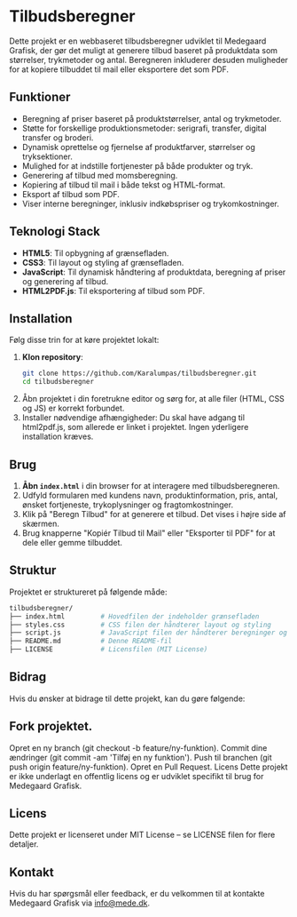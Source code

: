 # Tilbudsberegner

Dette projekt er en webbaseret tilbudsberegner udviklet til Medegaard Grafisk, der gør det muligt at generere tilbud baseret på produktdata som størrelser, trykmetoder og antal. Beregneren inkluderer desuden muligheder for at kopiere tilbuddet til mail eller eksportere det som PDF.

## Funktioner
- Beregning af priser baseret på produktstørrelser, antal og trykmetoder.
- Støtte for forskellige produktionsmetoder: serigrafi, transfer, digital transfer og broderi.
- Dynamisk oprettelse og fjernelse af produktfarver, størrelser og tryksektioner.
- Mulighed for at indstille fortjenester på både produkter og tryk.
- Generering af tilbud med momsberegning.
- Kopiering af tilbud til mail i både tekst og HTML-format.
- Eksport af tilbud som PDF.
- Viser interne beregninger, inklusiv indkøbspriser og trykomkostninger.

## Teknologi Stack
- **HTML5**: Til opbygning af grænsefladen.
- **CSS3**: Til layout og styling af grænsefladen.
- **JavaScript**: Til dynamisk håndtering af produktdata, beregning af priser og generering af tilbud.
- **HTML2PDF.js**: Til eksportering af tilbud som PDF.

## Installation

Følg disse trin for at køre projektet lokalt:

1. **Klon repository**:
   ```bash
   git clone https://github.com/Karalumpas/tilbudsberegner.git
   cd tilbudsberegner
2. Åbn projektet i din foretrukne editor og sørg for, at alle filer (HTML, CSS og JS) er korrekt forbundet.
3. Installer nødvendige afhængigheder: Du skal have adgang til html2pdf.js, som allerede er linket i projektet. Ingen yderligere installation kræves.

## Brug
1. **Åbn `index.html`** i din browser for at interagere med tilbudsberegneren.
2. Udfyld formularen med kundens navn, produktinformation, pris, antal, ønsket fortjeneste, trykoplysninger og fragtomkostninger.
3. Klik på "Beregn Tilbud" for at generere et tilbud. Det vises i højre side af skærmen.
4. Brug knapperne "Kopiér Tilbud til Mail" eller "Eksporter til PDF" for at dele eller gemme tilbuddet.

## Struktur
Projektet er struktureret på følgende måde:
```bash
tilbudsberegner/
├── index.html         # Hovedfilen der indeholder grænsefladen
├── styles.css         # CSS filen der håndterer layout og styling
├── script.js          # JavaScript filen der håndterer beregninger og dynamisk opdatering
├── README.md          # Denne README-fil
├── LICENSE            # Licensfilen (MIT License)
```

## Bidrag
Hvis du ønsker at bidrage til dette projekt, kan du gøre følgende:

## Fork projektet.
Opret en ny branch (git checkout -b feature/ny-funktion).
Commit dine ændringer (git commit -am 'Tilføj en ny funktion').
Push til branchen (git push origin feature/ny-funktion).
Opret en Pull Request.
Licens
Dette projekt er ikke underlagt en offentlig licens og er udviklet specifikt til brug for Medegaard Grafisk.

## Licens
Dette projekt er licenseret under MIT License – se LICENSE filen for flere detaljer.

## Kontakt
Hvis du har spørgsmål eller feedback, er du velkommen til at kontakte Medegaard Grafisk via info@mede.dk.
